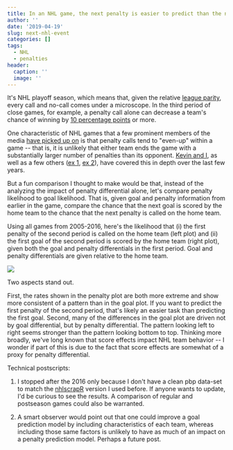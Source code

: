 ```yaml
---
title: In an NHL game, the next penalty is easier to predict than the next goal
author: ''
date: '2019-04-19'
slug: next-nhl-event
categories: []
tags:
  - NHL
  - penalties
header:
  caption: ''
  image: ''
---
```


It's NHL playoff season, which means that, given the relative [league parity](https://arxiv.org/abs/1701.05976), every call and no-call comes under a microscope. In the third period of close games, for example, a penalty call alone can decrease a team's chance of winning by [10 percentage points](http://moneypuck.com/g.htm?id=2018030174) or more. 

One characteristic of NHL games that a few prominent members of the media [have picked up on](https://twitter.com/domluszczyszyn/status/1116450841022488576) is that penalty calls tend to "even-up" within a game -- that is, it is unlikely that either team ends the game with a substantially larger number of penalties than its opponent. [Kevin and I](https://papers.ssrn.com/sol3/papers.cfm?abstract_id=2259798), as well as a few others ([ex 1](http://people.stat.sfu.ca/~tim/papers/penalty.pdf), [ex 2](https://www.researchgate.net/publication/274325288_Reversal_of_Fortune_A_Statistical_Analysis_of_Penalty_Calls_in_the_National_Hockey_League)), have covered this in depth over the last few years. 

But a fun comparison I thought to make would be that, instead of the analyzing the impact of penalty differential alone, let's compare penalty likelihood to goal likelihood. That is, given goal and penalty information from earlier in the game, compare the chance that the next goal is scored by the home team to the chance that the next penalty is called on the home team.

Using all games from 2005-2016, here's the likelihood that (i) the first penalty of the second period is called on the home team (left plot) and (ii) the first goal of the second period is scored by the home team (right plot), given both the goal and penalty differentials in the first period. Goal and penalty differentials are given relative to the home team. 

![](/img/nhlpens.png)

Two aspects stand out. 

First, the rates shown in the penalty plot are both more extreme and show more consistent of a pattern than in the goal plot. If you want to predict the first penalty of the second period, that's likely an easier task than predicting the first goal. Second, many of the differences in the goal plot are driven not by goal differential, but by penalty differential. The pattern looking left to right seems stronger than the pattern looking bottom to top. Thinking more broadly, we've long known that score effects impact NHL team behavior -- I wonder if part of this is due to the fact that score effects are somewhat of a proxy for penalty differential.

Technical postscripts: 

1. I stopped after the 2016 only because I don't have a clean pbp data-set to match the [nhlscrapR](https://cran.r-project.org/src/contrib/Archive/nhlscrapr/) version I used before. If anyone wants to update, I'd be curious to see the results. A comparison of regular and postseason games could also be warranted. 

2. A smart observer would point out that one could improve a goal prediction model by including characteristics of each team, whereas including those same factors is unlikely to have as much of an impact on a penalty prediction model. Perhaps a future post.  



